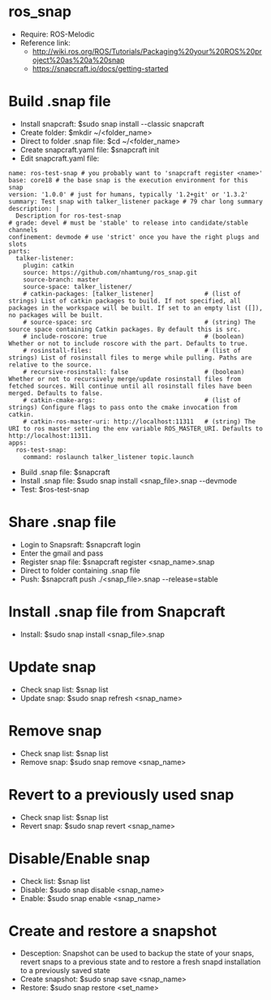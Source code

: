 # ros_snap
- Require: ROS-Melodic
- Reference link: 
    + http://wiki.ros.org/ROS/Tutorials/Packaging%20your%20ROS%20project%20as%20a%20snap
    + https://snapcraft.io/docs/getting-started

# Build .snap file
- Install snapcraft: $sudo snap install --classic snapcraft
- Create folder: $mkdir ~/<folder_name>
- Direct to folder .snap file: $cd ~/<folder_name>
- Create snapcraft.yaml file: $snapcraft init
- Edit snapcraft.yaml file:
```
name: ros-test-snap # you probably want to 'snapcraft register <name>'
base: core18 # the base snap is the execution environment for this snap
version: '1.0.0' # just for humans, typically '1.2+git' or '1.3.2'
summary: Test snap with talker_listener package # 79 char long summary
description: |
  Description for ros-test-snap
# grade: devel # must be 'stable' to release into candidate/stable channels
confinement: devmode # use 'strict' once you have the right plugs and slots
parts:
  talker-listener:
    plugin: catkin
    source: https://github.com/nhamtung/ros_snap.git
    source-branch: master
    source-space: talker_listener/
    # catkin-packages: [talker_listener]              # (list of strings) List of catkin packages to build. If not specified, all packages in the workspace will be built. If set to an empty list ([]), no packages will be built.
    # source-space: src                               # (string) The source space containing Catkin packages. By default this is src.
    # include-roscore: true                           # (boolean) Whether or not to include roscore with the part. Defaults to true.
    # rosinstall-files:                               # (list of strings) List of rosinstall files to merge while pulling. Paths are relative to the source.
    # recursive-rosinstall: false                     # (boolean) Whether or not to recursively merge/update rosinstall files from fetched sources. Will continue until all rosinstall files have been merged. Defaults to false.
    # catkin-cmake-args:                              # (list of strings) Configure flags to pass onto the cmake invocation from catkin.
    # catkin-ros-master-uri: http://localhost:11311   # (string) The URI to ros master setting the env variable ROS_MASTER_URI. Defaults to http://localhost:11311.
apps:
  ros-test-snap:
    command: roslaunch talker_listener topic.launch
```
- Build .snap file: $snapcraft
- Install .snap file: $sudo snap install <snap_file>.snap --devmode
- Test: $ros-test-snap

# Share .snap file
- Login to Snapsraft: $snapcraft login
- Enter the gmail and pass
- Register snap file: $snapcraft register <snap_name>.snap
- Direct to folder containing .snap file
- Push: $snapcraft push ./<snap_file>.snap --release=stable

# Install .snap file from Snapcraft
- Install: $sudo snap install <snap_file>.snap

# Update snap
- Check snap list: $snap list
- Update snap: $sudo snap refresh <snap_name>

# Remove snap
- Check snap list: $snap list
- Remove snap: $sudo snap remove <snap_name>

# Revert to a previously used snap
- Check snap list: $snap list
- Revert snap: $sudo snap revert <snap_name>

# Disable/Enable snap
- Check list: $snap list
- Disable: $sudo snap disable <snap_name>
- Enable: $sudo snap enable <snap_name>

# Create and restore a snapshot 
- Desception: Snapshot can be used to backup the state of your snaps, revert snaps to a previous state and to restore a fresh snapd installation to a previously saved state
- Create snapshot: $sudo snap save <snap_name>
- Restore: $sudo snap restore <set_name>